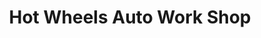 ---
title: "Hot Wheels Auto Work Shop"
url: /gangtok/hot-wheels-auto-work-shop/
shop: car repair
---